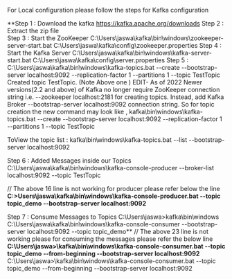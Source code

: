 For Local configuration please follow the steps for Kafka configuration

**Step 1 : Download the kafka https://kafka.apache.org/downloads
Step 2 : Extract the zip file\
Step 3 : Start the ZooKeeper C:\Users\jaswa\kafka\bin\windows\zookeeper-server-start.bat C:\Users\jaswa\kafka\config\zookeeper.properties
Step 4 : Start the Kafka Server C:\Users\jaswa\kafka\bin\windows\kafka-server-start.bat C:\Users\jaswa\kafka\config\server.properties
Step 5 : C:\Users\jaswa\kafka\bin\windows\kafka-topics.bat --create --bootstrap-server localhost:9092 --replication-factor 1 --partitions 1 --topic TestTopic
Created topic TestTopic.
(Note Above one ) EDIT- As of 2022 Newer versions(2.2 and above) of Kafka no longer require ZooKeeper connection string i.e. --zookeeper localhost:2181 for creating topics. Instead, add Kafka Broker --bootstrap-server localhost:9092 connection string.
So for topic creation the new command may look like ,
kafka\bin\windows\kafka-topics.bat --create --bootstrap-server localhost:9092 --replication-factor 1 --partitions 1 --topic TestTopic

ToView the topic list : kafka\bin\windows\kafka-topics.bat --list --bootstrap-server localhost:9092

Step 6 : Added Messages inside our Topics
C:\Users\jaswa\kafka\bin\windows\kafka-console-producer --broker-list localhost:9092 --topic TestTopic

// The above 16 line is not working for producer please refer below the line
**C:\>Users\jaswa\kafka\bin\windows\kafka-console-producer.bat --topic topic_demo --bootstrap-server localhost:9092**

Step 7 : Consume Messages to Topics
C:\Users\jaswa>kafka\bin\windows
C:\Users\jaswa\kafka\bin\windows\kafka-console-consumer --bootstrap-server localhost:9092 --topic topic_demo**
// The above 23 line is not working please for consuming the messages please refer the below line
**C:\Users\jaswa>\kafka\bin\windows\kafka-console-consumer.bat --topic topic_demo --from-beginning --bootstrap-server localhost:9092**
C:\Users\jaswa>\kafka\bin\windows\kafka-console-consumer.bat --topic topic_demo --from-beginning --bootstrap-server localhost:9092
